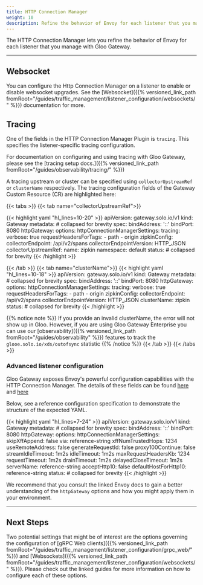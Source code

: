 ```yaml
---
title: HTTP Connection Manager
weight: 10
description: Refine the behavior of Envoy for each listener that you manage with Gloo Gateway
---
```


The HTTP Connection Manager lets you refine the behavior of Envoy for each listener that you manage with Gloo Gateway.

---

## Websocket

You can configure the Http Connection Manager on a listener to enable or disable websocket upgrades. See the [Websocket]({{% versioned_link_path fromRoot="/guides/traffic_management/listener_configuration/websockets/" %}}) documentation for more. 

## Tracing

One of the fields in the HTTP Connection Manager Plugin is `tracing`. This specifies the listener-specific tracing configuration.

For documentation on configuring and using tracing with Gloo Gateway, please see the [tracing setup docs.]({{% versioned_link_path fromRoot="/guides/observability/tracing/" %}})

A tracing upstream or cluster can be specified using `collectorUpstreamRef` or `clusterName` respectively. The tracing configuration fields of the Gateway Custom Resource (CR) are highlighted here:

{{< tabs >}}
{{< tab name="collectorUpstreamRef">}}

{{< highlight yaml "hl_lines=10-20" >}}
apiVersion: gateway.solo.io/v1
kind: Gateway
metadata: # collapsed for brevity
spec:
  bindAddress: '::'
  bindPort: 8080
  httpGateway:
    options:
      httpConnectionManagerSettings:
        tracing:
          verbose: true
          requestHeadersForTags:
            - path
            - origin
          zipkinConfig:
            collectorEndpoint: /api/v2/spans
            collectorEndpointVersion: HTTP_JSON
            collectorUpstreamRef:
              name: zipkin
              namespace: default
status: # collapsed for brevity
{{< /highlight >}}

{{< /tab >}}
{{< tab name="clusterName">}}
{{< highlight yaml "hl_lines=10-18" >}}
apiVersion: gateway.solo.io/v1
kind: Gateway
metadata: # collapsed for brevity
spec:
  bindAddress: '::'
  bindPort: 8080
  httpGateway:
    options:
      httpConnectionManagerSettings:
        tracing:
          verbose: true
          requestHeadersForTags:
            - path
            - origin
          zipkinConfig:
            collectorEndpoint: /api/v2/spans
            collectorEndpointVersion: HTTP_JSON
            clusterName: zipkin
status: # collapsed for brevity
{{< /highlight >}}

{{% notice note %}}
If you provide an invalid clusterName, the error will not show up in Gloo.
However, if you are using Gloo Gateway Enterprise you can use our [observability]({{% versioned_link_path fromRoot="/guides/observability" %}}) features to track the `glooe.solo.io/xds/outofsync` statistic
{{% /notice %}}
{{< /tab >}}
{{< /tabs >}}

### Advanced listener configuration

Gloo Gateway exposes Envoy's powerful configuration capabilities with the HTTP Connection Manager. The details of these fields can be found [here](https://www.envoyproxy.io/docs/envoy/v1.9.0/configuration/http_conn_man/http_conn_man) and [here](https://www.envoyproxy.io/docs/envoy/latest/api-v3/config/core/v3/protocol.proto#envoy-api-msg-core-http1protocoloptions)

Below, see a reference configuration specification to demonstrate the structure of the expected YAML.

{{< highlight yaml "hl_lines=7-24" >}}
apiVersion: gateway.solo.io/v1
kind: Gateway
metadata: # collapsed for brevity
spec:
  bindAddress: '::'
  bindPort: 8080
  httpGateway:
    options:
      httpConnectionManagerSettings:
        skipXffAppend: false
        via: reference-string
        xffNumTrustedHops: 1234
        useRemoteAddress: false
        generateRequestId: false
        proxy100Continue: false
        streamIdleTimeout: 1m2s
        idleTimeout: 1m2s
        maxRequestHeadersKb: 1234
        requestTimeout: 1m2s
        drainTimeout: 1m2s
        delayedCloseTimeout: 1m2s
        serverName: reference-string
        acceptHttp10: false
        defaultHostForHttp10: reference-string
status: # collapsed for brevity
{{< /highlight >}}

We recommend that you consult the linked Envoy docs to gain a better understanding of the `httpGateway` options and how you might apply them in your environment.

---

## Next Steps

Two potential settings that might be of interest are the options governing the configuration of [gRPC Web clients]({{% versioned_link_path fromRoot="/guides/traffic_management/listener_configuration/grpc_web/" %}}) and [Websockets]({{% versioned_link_path fromRoot="/guides/traffic_management/listener_configuration/websockets/" %}}). Please check out the linked guides for more information on how to configure each of these options.